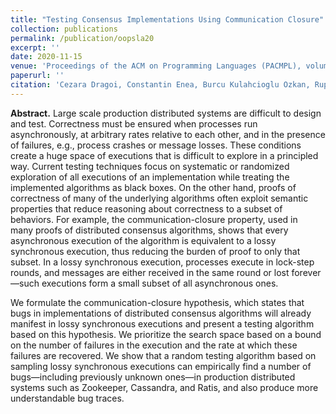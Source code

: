 ```yaml
---
title: "Testing Consensus Implementations Using Communication Closure"
collection: publications
permalink: /publication/oopsla20
excerpt: ''
date: 2020-11-15
venue: 'Proceedings of the ACM on Programming Languages (PACMPL), volume 4, number OOPSLA'
paperurl: ''
citation: 'Cezara Dragoi, Constantin Enea, Burcu Kulahcioglu Ozkan, Rupak Majumdar, Filip Niksic. &quot;Testing Consensus Implementations Using Communication Closure.&quot; Proceedings of the ACM on Programming Languages (PACMPL), volume 4, number OOPSLA, 2020. (to appear)'
---
```


**Abstract.** Large scale production distributed systems are difficult to design and test. Correctness must be ensured when processes run asynchronously, at arbitrary rates relative to each other, and in the presence of failures, e.g., process crashes or message losses. These conditions create a huge space of executions that is difficult to explore in a principled way. Current testing techniques focus on systematic or randomized exploration of all executions of an implementation while treating the implemented algorithms as black boxes. On the other hand, proofs of correctness of many of the underlying algorithms often exploit semantic properties that reduce reasoning about correctness to a subset of behaviors. For example, the communication-closure property, used in many proofs of distributed consensus algorithms, shows that every asynchronous execution of the algorithm is equivalent to a lossy synchronous execution, thus reducing the burden of proof to only that subset. In a lossy synchronous execution, processes execute in lock-step rounds, and messages are either received in the same round or lost forever—such executions form a small subset of all asynchronous ones. 

We formulate the communication-closure hypothesis, which states that bugs in implementations of distributed consensus algorithms will already manifest in lossy synchronous executions and present a testing algorithm based on this hypothesis. We prioritize the search space based on a bound on the number of failures in the execution and the rate at which these failures are recovered. We show that a random testing algorithm based on sampling lossy synchronous executions can empirically find a number of bugs—including previously unknown ones—in production distributed systems such as Zookeeper, Cassandra, and Ratis, and also produce more understandable bug traces.